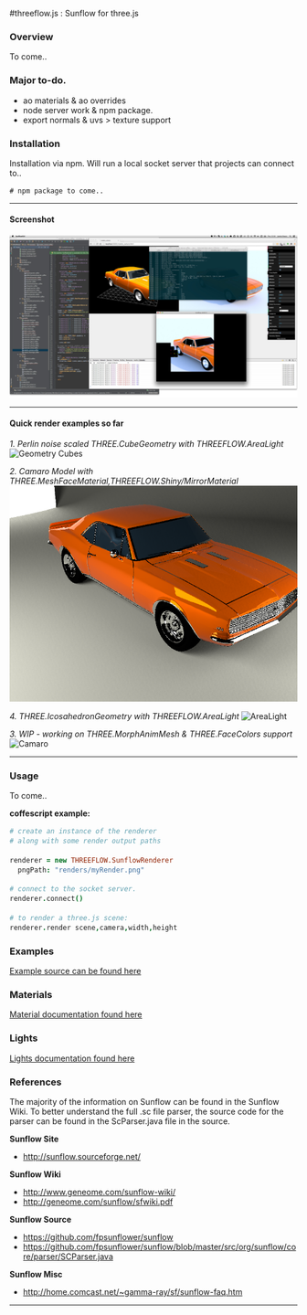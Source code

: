 
#threeflow.js : Sunflow for three.js

### Overview

To come..

### Major to-do.
+ ao materials & ao overrides
+ node server work & npm package.
+ export normals & uvs > texture support

### Installation

Installation via npm. Will run a local socket server that projects can connect to..
```shell
# npm package to come..
```

------------------------------------------------------------------------------
#### Screenshot
![Screenshot](screenshot.jpg)

------------------------------------------------------------------------------
#### Quick render examples so far

*1. Perlin noise scaled THREE.CubeGeometry with THREEFLOW.AreaLight*
![Geometry Cubes](examples/renders/geometry_cubes.png)

*2. Camaro Model with THREE.MeshFaceMaterial,THREEFLOW.Shiny/MirrorMaterial*
![Camaro](examples/renders/models_camaro.png)

*4. THREE.IcosahedronGeometry with THREEFLOW.AreaLight*
![AreaLight](examples/renders/lights_area.png)

*3. WIP - working on THREE.MorphAnimMesh & THREE.FaceColors support*
![Camaro](examples/renders/models_flamingo.png)



------------------------------------------------------------------------------

### Usage
To come..

**coffescript example:**
```coffee
# create an instance of the renderer
# along with some render output paths

renderer = new THREEFLOW.SunflowRenderer
  pngPath: "renders/myRender.png"

# connect to the socket server.
renderer.connect()

# to render a three.js scene:
renderer.render scene,camera,width,height

```

### Examples
[Example source can be found here](src/examples)

### Materials
[Material documentation found here](src/client/materials)

### Lights
[Lights documentation found here](src/client/lights)

### References

The majority of the information on Sunflow can be found in the Sunflow Wiki.
To better understand the full .sc file parser, the source code for the parser can be
found in the ScParser.java file in the source.

**Sunflow Site**

+ http://sunflow.sourceforge.net/

**Sunflow Wiki**

+ http://www.geneome.com/sunflow-wiki/
+ http://geneome.com/sunflow/sfwiki.pdf

**Sunflow Source**

+ https://github.com/fpsunflower/sunflow
+ https://github.com/fpsunflower/sunflow/blob/master/src/org/sunflow/core/parser/SCParser.java

**Sunflow Misc**

+ http://home.comcast.net/~gamma-ray/sf/sunflow-faq.htm


------------------------------------------------------------------------------




















